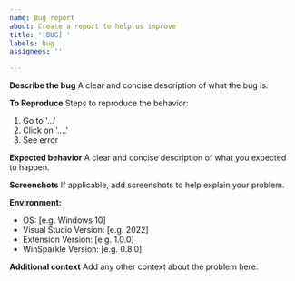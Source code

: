 ```yaml
---
name: Bug report
about: Create a report to help us improve
title: '[BUG] '
labels: bug
assignees: ''

---
```


**Describe the bug**
A clear and concise description of what the bug is.

**To Reproduce**
Steps to reproduce the behavior:
1. Go to '...'
2. Click on '....'
3. See error

**Expected behavior**
A clear and concise description of what you expected to happen.

**Screenshots**
If applicable, add screenshots to help explain your problem.

**Environment:**
 - OS: [e.g. Windows 10]
 - Visual Studio Version: [e.g. 2022]
 - Extension Version: [e.g. 1.0.0]
 - WinSparkle Version: [e.g. 0.8.0]

**Additional context**
Add any other context about the problem here.
